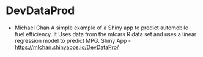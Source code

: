 DevDataProd
===========
- Michael Chan
A simple example of a Shiny app to predict automobile fuel efficiency. It Uses data from the mtcars R data set and uses a linear regression model to predict MPG.
Shiny App - https://mlchan.shinyapps.io/DevDataPro/
 
